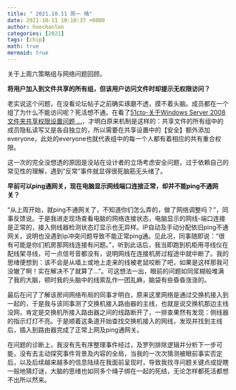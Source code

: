 ```yaml
---
title: " 2021.10.11 周一 晴"
date: 2021-10-11 10:10:37 +0800
author: hoochanlon
categories: [2021]
tags: [chip]
math: true
mermaid: true
---
```


关于上周六策略组与网络问题回顾。<!-- more -->

**将用户加入到文件共享的所有组，但该用户访问文件时却提示无权限访问？**

老实说这个问题，在没看论坛帖子之前确实琢磨不透，摸不着头脑。成员都在一个组了为什么不能访问呢？死活想不通。在看了[51cto-关于Windows Server 2008 文件夹共享权限设置问题 ...](https://bbs.51cto.com/thread-918879-1.html)，才明白原来机制是这样的：共享文件的所有组中的成员隐私读写又是各自独立的，所以需要在共享设置中的【安全】额外添加everyone，此处的everyone也就代表组中的每一个人都有着相应的共有重合权限。

这一次的完全没想透的原因是没站在设计者的立场考虑安全问题，过于依赖自己的常见性的理解，遇到“反常”事件就显得很死脑筋无头绪了。

**早前可以ping通网关，现在电脑显示网线端口连接正常，却并不能ping不通网关？**

“从上周开始，就ping不通网关了，不知道你们怎么弄的，做了网络调整吗？”，同事反馈说。于是我进走现场查看电脑的网络连接状态，电脑显示的网线-端口连接是正常的，接入侧线器检测状态灯显示也无异样。IP自动及手动分配依旧ping不通网关，说明也没遇到ip冲突问题导致不能正常ping通。见此况，同事随即说：“很有可能是你们机房那网线连接有问题。”，听到此话后，我当即跑到机柜用寻线仪在配线架寻线，可一点信号音都没有，说明网线在连接机房过程途中就中断了。我的思绪便想到：该不会是从墙上或地上走来的线被老鼠咬断了吧，如果是这样那我可没辙了啊！实在解决不了就算了...”。可这想法一出，眼前的问题如同浆糊般堆满了我的大脑，顿时我的头脑中的线索乱作一团乱麻，脑袋有些昏昏涨涨的。

最后在问了了解该房间网络布局的同事才明白，原来这里网络是通过交换机接入到一起的，于是我与该同事测了交换机接入路由器的主线，也就是说交换机那边主线没网，肯定是交换机所接入路由器之间的线路断开了，一排查果然有发现：侧线器的指示灯灯不亮。于是顺着这条道开始查找交换机接入的网线，发现并找到主线后，插入到路由器完成了正常上网及ping通网关。

在问题的诊断上，我没有先有序整理事件经过，及罗列排除逻辑并分析下一步可能，没有去主动探究事件背景及内容的全局，当我的一次次猜测被眼前事实否定后，以及后续越来越多的信息陆续在我面前呈现时，导致我找寻问题关键点成捉瞎一般地猜灯谜，大脑的思绪也如同多个绳子绑在一起的死结，无论怎样都死活都想不出所以然来。
